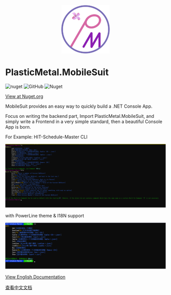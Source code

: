 <div  align=center>
    <img src="src/icon.png" width = 30% height = 30%  />
</div>

# PlasticMetal.MobileSuit

![nuget](https://img.shields.io/nuget/v/PlasticMetal.MobileSuit?style=flat-square) 
![GitHub](https://img.shields.io/github/license/Plastic-Metal/MobileSuit?style=flat-square)
![Nuget](https://img.shields.io/nuget/dt/PlasticMetal.MobileSuit?style=flat-square)


[View at Nuget.org](https://www.nuget.org/packages/PlasticMetal.MobileSuit/)

MobileSuit provides an easy way to quickly build a .NET Console App.

Focus on writing the backend part, Import PlasticMetal.MobileSuit, and simply write a Frontend in a very simple standard, then a beautiful Console App is born.

For Example: HIT-Schedule-Master CLI 

![MsRtExample-1](images/MsRtExample-1.png)

with PowerLine theme & I18N support

![MsRtExample-2](images/MsRtExample-2.png)

[View English Documentation](https://plastic-metal.github.io/en-US/MobileSuit/index.html)

[查看中文文档](https://plastic-metal.github.io/zh-CN/MobileSuit/index.html)
